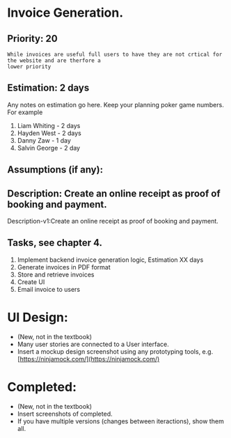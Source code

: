 # Invoice Generation.

## Priority: 20
    While invoices are useful full users to have they are not crtical for the website and are therfore a
    lower priority

## Estimation: 2 days
Any notes on estimation go here. Keep your planning poker game numbers. For example
1. Liam Whiting - 2 days
2. Hayden West - 2 days
3. Danny Zaw - 1 day
4. Salvin George - 2 day

## Assumptions (if any):

## Description: Create an online receipt as proof of booking and payment.

Description-v1:Create an online receipt as proof of booking and payment.

## Tasks, see chapter 4.

1. Implement backend invoice generation logic, Estimation XX days
2. Generate invoices in PDF format
3. Store and retrieve invoices
4. Create UI
5. Email invoice to users



# UI Design:
* (New, not in the textbook) 
* Many user stories are connected to a User interface.
* Insert a mockup design screenshot using any prototyping tools, e.g. [https://ninjamock.com/](https://ninjamock.com/)

# Completed:
* (New, not in the textbook) 
* Insert screenshots of completed. 
* If you have multiple versions (changes between iteractions), show them all.

